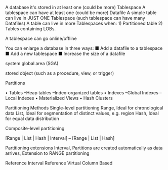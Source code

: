 A database it's stored in at least one (could be more) Tablespace
A tablespace can have at least one (could be more) Datafile
A simple table can live in JUST ONE Tablespace (such tablespace can have many Datafiles)
A table can live in more Tablespaces when: 
	1) Partitioned table
    2) Tables containing LOBs.


A tablespace can go online/offline


You can enlarge a database in three ways:
■ Add a datafile to a tablespace
■ Add a new tablespace
■ Increase the size of a datafile



system global area (SGA)

stored object (such as a procedure, view, or trigger)

Partitions 

• Tables
–Heap tables
–Index-organized tables
• Indexes
–Global Indexes
–Local Indexes
• Materialized Views
• Hash Clusters



Partitioning Methods
Single-level partitioning
Range,  Ideal for chronological data
List, Ideal for segmentation of distinct values, e.g. region
Hash, Ideal for equal data distribution




Composite-level partitioning

[Range | List | Hash | Interval] –
[Range | List | Hash]


Partitioning extensions
Interval, Partitions are created automatically as data arrives, Extension to RANGE partitioning


Reference
 Interval Reference
  Virtual Column Based
